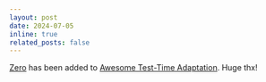 ```yaml
---
layout: post
date: 2024-07-05
inline: true
related_posts: false
---
```


[Zero](https://arxiv.org/abs/2405.18330) has been added to [Awesome Test-Time Adaptation](https://github.com/tim-learn/awesome-test-time-adaptation). Huge thx!